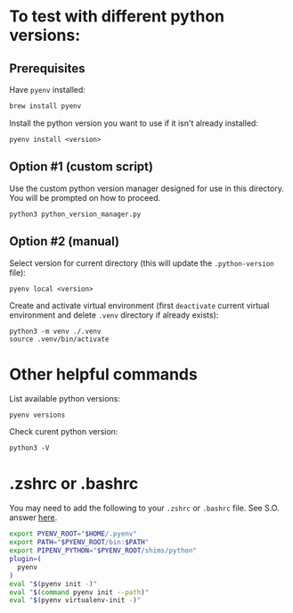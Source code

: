 # To test with different python versions:

## Prerequisites

Have `pyenv` installed:

```zsh
brew install pyenv
```

Install the python version you want to use if it isn't already installed:

```
pyenv install <version>
```

## Option #1 (custom script)

Use the custom python version manager designed for use in this directory. You will be prompted on how to proceed.

```
python3 python_version_manager.py
```

## Option #2 (manual)

Select version for current directory (this will update the `.python-version` file):

```
pyenv local <version>
```

Create and activate virtual environment (first `deactivate` current virtual environment and delete `.venv` directory if already exists):

```
python3 -m venv ./.venv
source .venv/bin/activate
```

# Other helpful commands

List available python versions:

```
pyenv versions
```

Check curent python version:

```
python3 -V
```

# .zshrc or .bashrc

You may need to add the following to your `.zshrc` or `.bashrc` file. See S.O. answer [here](https://stackoverflow.com/a/71364553/16448566).

```zsh
export PYENV_ROOT="$HOME/.pyenv"
export PATH="$PYENV_ROOT/bin:$PATH"
export PIPENV_PYTHON="$PYENV_ROOT/shims/python"
plugin=(
  pyenv
)
eval "$(pyenv init -)"
eval "$(command pyenv init --path)"
eval "$(pyenv virtualenv-init -)"
```
